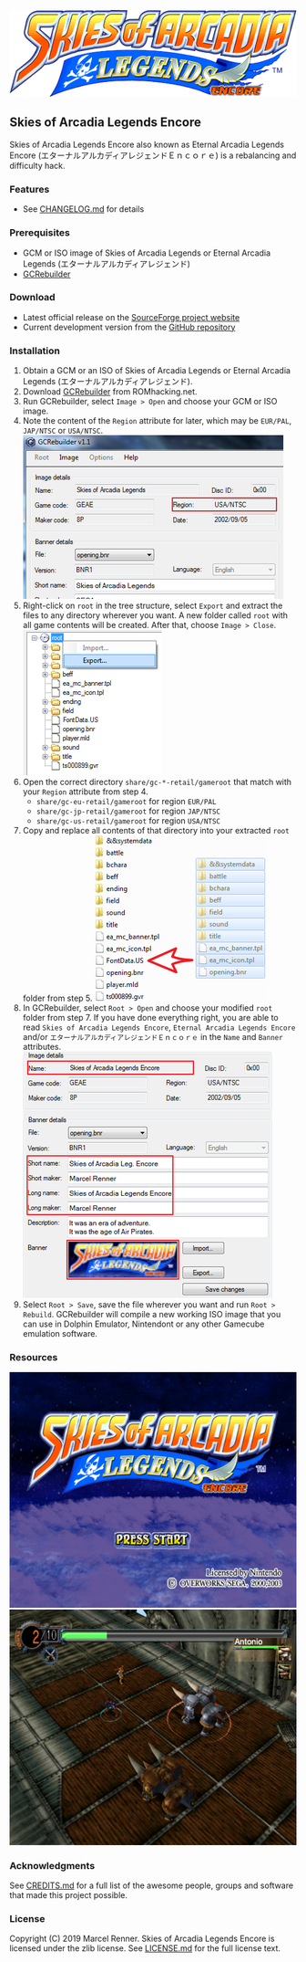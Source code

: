 ![Skies of Arcadia Legends Encore](doc/logomlt.png)

## Skies of Arcadia Legends Encore

Skies of Arcadia Legends Encore also known as Eternal Arcadia Legends Encore 
(エターナルアルカディアレジェンドＥｎｃｏｒｅ) is a rebalancing and difficulty hack.

### Features

* See [CHANGELOG.md](CHANGELOG.md) for details

### Prerequisites

* GCM or ISO image of Skies of Arcadia Legends or Eternal Arcadia Legends
  (エターナルアルカディアレジェンド)
* [GCRebuilder](http://www.romhacking.net/utilities/619/)

### Download

* Latest official release on the
  [SourceForge project website](https://sf.net/projects/soale)
* Current development version from the
  [GitHub repository](https://github.com/Taikocuya/SOALE)

### Installation

1. Obtain a GCM or an ISO of Skies of Arcadia Legends or Eternal Arcadia 
   Legends (エターナルアルカディアレジェンド).
2. Download [GCRebuilder](http://www.romhacking.net/utilities/619/) from
   ROMhacking.net.
3. Run GCRebuilder, select `Image > Open` and choose your GCM or ISO image.
4. Note the content of the `Region` attribute for later, which may be 
   `EUR/PAL`, `JAP/NTSC` or `USA/NTSC`.
   ![GCRebuilder](doc/install4.png)
5. Right-click on `root` in the tree structure, select `Export` and extract 
   the files to any directory wherever you want. A new folder called `root` 
   with all game contents will be created. After that, choose `Image > Close`.
   ![GCRebuilder](doc/install5.png)
6. Open the correct directory `share/gc-*-retail/gameroot` that match with your 
   `Region` attribute from step 4.
    * `share/gc-eu-retail/gameroot` for region `EUR/PAL`
    * `share/gc-jp-retail/gameroot` for region `JAP/NTSC`
    * `share/gc-us-retail/gameroot` for region `USA/NTSC`
7. Copy and replace all contents of that directory into your extracted `root` 
   folder from step 5.
   ![File Explorer](doc/install7.png)
8. In GCRebuilder, select `Root > Open` and choose your modified `root`
   folder from step 7. If you have done everything right, you are able to 
   read `Skies of Arcadia Legends Encore`, `Eternal Arcadia Legends Encore` 
   and/or `エターナルアルカディアレジェンドＥｎｃｏｒｅ` in the `Name` and `Banner` attributes.
   ![GCRebuilder](doc/install8.png)
9. Select `Root > Save`, save the file wherever you want and run 
   `Root > Rebuild`. GCRebuilder will compile a new working ISO image that you 
   can use in Dolphin Emulator, Nintendont or any other Gamecube emulation 
   software.

### Resources

![Title](doc/title.png)
![Antonio](doc/antonio.png)

### Acknowledgments

See [CREDITS.md](CREDITS.md) for a full list of the awesome people, groups and 
software that made this project possible.

### License

Copyright (C) 2019 Marcel Renner. Skies of Arcadia Legends Encore is 
licensed under the zlib license. See [LICENSE.md](LICENSE.md) for the full 
license text.
